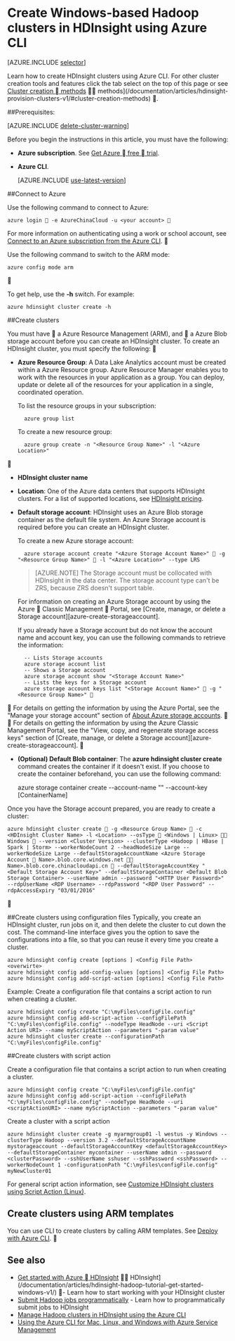<properties
   pageTitle="Create Windows-based Hadoop clusters in HDInsight using Azure CLI"
   	description="Learn how to create clusters for Azure HDInsight by using Azure CLI."
   services="hdinsight"
   documentationCenter=""
   tags="azure-portal"
   authors="mumian"
   manager="paulettm"
   editor="cgronlun"/>

<tags
	ms.service="hdinsight"
	ms.date="05/27/2016"
	wacn.date=""/>

# Create Windows-based Hadoop clusters in HDInsight using Azure CLI

[AZURE.INCLUDE [selector](../includes/hdinsight-selector-create-clusters.md)]

Learn how to create HDInsight clusters using Azure CLI. For other cluster creation tools and features click the tab select on the top of this page or see [Cluster creation  methods](/documentation/articles/hdinsight-provision-clusters/#cluster-creation-methods)  methods](/documentation/articles/hdinsight-provision-clusters-v1/#cluster-creation-methods) .

##Prerequisites:

[AZURE.INCLUDE [delete-cluster-warning](../includes/hdinsight-delete-cluster-warning.md)]


Before you begin the instructions in this article, you must have the following:

- **Azure subscription**. See [Get Azure  free  trial](/pricing/1rmb-trial/).
- **Azure CLI**.

	[AZURE.INCLUDE [use-latest-version](../includes/hdinsight-use-latest-cli.md)] 

##Connect to Azure

Use the following command to connect to Azure:

	azure login  -e AzureChinaCloud -u <your account> 

For more information on authenticating using a work or school account, see [Connect to an Azure subscription from the Azure CLI](/documentation/articles/xplat-cli-connect/).


Use the following command to switch to the ARM mode:

	azure config mode arm


To get help, use the **-h** switch.  For example:

	azure hdinsight cluster create -h

##Create clusters

You must have  a Azure Resource Management (ARM), and  a Azure Blob storage account before you can create an HDInsight cluster. To create an HDInsight cluster, you must specify the following:


- **Azure Resource Group**: A Data Lake Analytics account must be created within a Azure Resource group. Azure Resource Manager enables you to work with the resources in your application as a group. You can deploy, update or delete all of the resources for your application in a single, coordinated operation.

	To list the resource groups in your subscription:

		azure group list

	To create a new resource group:

		azure group create -n "<Resource Group Name>" -l "<Azure Location>"


- **HDInsight cluster name**

- **Location**: One of the Azure data centers that supports HDInsight clusters. For a list of supported locations, see [HDInsight pricing](/home/features/hdinsight/pricing/).

- **Default storage account**: HDInsight uses an Azure Blob storage container as the default file system. An Azure Storage account is required before you can create an HDInsight cluster.

	To create a new Azure storage account:

		azure storage account create "<Azure Storage Account Name>"  -g "<Resource Group Name>"  -l "<Azure Location>" --type LRS

	> [AZURE.NOTE] The Storage account must be collocated with HDInsight in the data center.
	> The storage account type can't be ZRS, because ZRS doesn't support table.

	For information on creating an Azure Storage account by using the Azure  Classic Management  Portal, see [Create, manage, or delete a Storage account][azure-create-storageaccount].

	If you already have a Storage account but do not know the account name and account key, you can use the following commands to retrieve the information:

		-- Lists Storage accounts
		azure storage account list
		-- Shows a Storage account
		azure storage account show "<Storage Account Name>"
		-- Lists the keys for a Storage account
		azure storage account keys list "<Storage Account Name>"  -g "<Resource Group Name>" 


	For details on getting the information by using the Azure Portal, see the "Manage your storage account" section of [About Azure storage accounts](/documentation/articles/storage-create-storage-account/#manage-your-storage-account).


	For details on getting the information by using the Azure Classic Management Portal, see the "View, copy, and regenerate storage access keys" section of [Create, manage, or delete a Storage account][azure-create-storageaccount].


- **(Optional) Default Blob container**: The **azure hdinsight cluster create** command creates the container if it doesn't exist. If you choose to create the container beforehand, you can use the following command:

	azure storage container create --account-name "<Storage Account Name>" --account-key <Storage Account Key> [ContainerName]

Once you have the Storage account prepared, you are ready to create a cluster:


    azure hdinsight cluster create  -g <Resource Group Name>  -c <HDInsight Cluster Name> -l <Location> --osType  <Windows | Linux>  Windows  --version <Cluster Version> --clusterType <Hadoop | HBase | Spark | Storm> --workerNodeCount 2 --headNodeSize Large --workerNodeSize Large --defaultStorageAccountName <Azure Storage Account  Name>.blob.core.windows.net  Name>.blob.core.chinacloudapi.cn  --defaultStorageAccountKey "<Default Storage Account Key>" --defaultStorageContainer <Default Blob Storage Container> --userName admin --password "<HTTP User Password>" --rdpUserName <RDP Username> --rdpPassword "<RDP User Password" --rdpAccessExpiry "03/01/2016"



##Create clusters using configuration files
Typically, you create an HDInsight cluster, run jobs on it, and then delete the cluster to cut down the cost. The command-line interface gives you the option to save the configurations into a file, so that you can reuse it every time you create a cluster.  

	azure hdinsight config create [options ] <Config File Path> <overwirte>
	azure hdinsight config add-config-values [options] <Config File Path>
	azure hdinsight config add-script-action [options] <Config File Path>

Example: Create a configuration file that contains a script action to run when creating a cluster.

	azure hdinsight config create "C:\myFiles\configFile.config"
	azure hdinsight config add-script-action --configFilePath "C:\myFiles\configFile.config" --nodeType HeadNode --uri <Script Action URI> --name myScriptAction --parameters "-param value"
	azure hdinsight cluster create --configurationPath "C:\myFiles\configFile.config"

##Create clusters with script action

Create a configuration file that contains a script action to run when creating a cluster.

    azure hdinsight config create "C:\myFiles\configFile.config"
    azure hdinsight config add-script-action --configFilePath "C:\myFiles\configFile.config" --nodeType HeadNode --uri <scriptActionURI> --name myScriptAction --parameters "-param value"

Create a cluster with a script action

	azure hdinsight cluster create -g myarmgroup01 -l westus -y Windows --clusterType Hadoop --version 3.2 --defaultStorageAccountName mystorageaccount --defaultStorageAccountKey <defaultStorageAccountKey> --defaultStorageContainer mycontainer --userName admin --password <clusterPassword> --sshUserName sshuser --sshPassword <sshPassword> --workerNodeCount 1 -configurationPath "C:\myFiles\configFile.config" myNewCluster01


For general script action information, see [Customize HDInsight clusters using Script Action (Linux)](/documentation/articles/hdinsight-hadoop-customize-cluster/).


## Create clusters using ARM templates

You can use CLI to create clusters by calling ARM templates. See [Deploy with Azure CLI](/documentation/articles/hdinsight-hadoop-create-windows-clusters-arm-templates/#deploy-with-azure-cli).


## See also

- [Get started with Azure  HDInsight](/documentation/articles/hdinsight-hadoop-linux-tutorial-get-started/)  HDInsight](/documentation/articles/hdinsight-hadoop-tutorial-get-started-windows-v1/)  - Learn how to start working with your HDInsight cluster
- [Submit Hadoop jobs programmatically](/documentation/articles/hdinsight-submit-hadoop-jobs-programmatically/) - Learn how to programmatically submit jobs to HDInsight
- [Manage Hadoop clusters in HDInsight using the Azure CLI](/documentation/articles/hdinsight-administer-use-command-line/)
- [Using the Azure CLI for Mac, Linux, and Windows with Azure Service Management](/documentation/articles/virtual-machines-command-line-tools/)